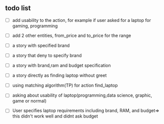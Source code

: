 ## todo list
- [ ] add usability to the action, for example if user asked for a laptop for gaming, programming
- [ ] add 2 other entities, from_price and to_price for the range



- [ ] a story with specified brand
- [ ] a story that deny to specify brand
- [ ] a story with brand,ram and budget specification
- [ ] a story directly as finding laptop without greet
- [ ] using matching algorithm(TP) for action find_laptop
- [ ] asking about usability of laptop(programming,data science, graphic, game or normal)



- [ ] User specifies laptop requirements including brand, RAM, and budget=> this didn't work well and didnt ask budget 
